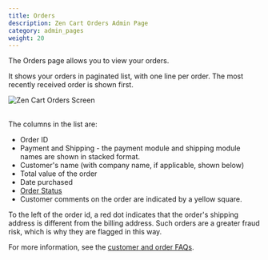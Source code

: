 ```yaml
---
title: Orders
description: Zen Cart Orders Admin Page 
category: admin_pages
weight: 20
---
```


The Orders page allows you to view your orders. 

It shows your orders in paginated list, with one line per order.  The most recently received order is shown first.  

<img src="/images/orders_list.png" alt="Zen Cart Orders Screen" />
<br /><br />

The columns in the list are: 

- Order ID  
- Payment and Shipping - the payment module and shipping module names are shown in stacked format.  
- Customer's name (with company name, if applicable, shown below) 
- Total value of the order
- Date purchased 
- [Order Status](/user/localization/orders_status/)
- Customer comments on the order are indicated by a yellow square.  

To the left of the order id, a red dot indicates that the order's shipping address is different from the billing address. Such orders are a greater fraud risk, which is why they are flagged in this way. 

For more information, see the [customer and order FAQs](/user/orders/). 
